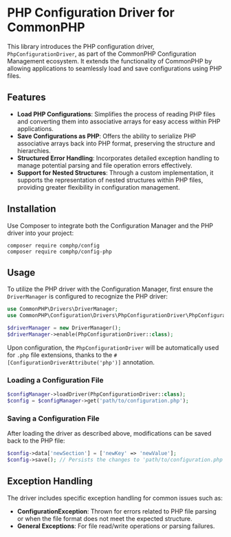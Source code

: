 # PHP Configuration Driver for CommonPHP

This library introduces the PHP configuration driver, `PhpConfigurationDriver`, as part of the CommonPHP Configuration Management ecosystem. It extends the functionality of CommonPHP by allowing applications to seamlessly load and save configurations using PHP files.

## Features

- **Load PHP Configurations**: Simplifies the process of reading PHP files and converting them into associative arrays for easy access within PHP applications.
- **Save Configurations as PHP**: Offers the ability to serialize PHP associative arrays back into PHP format, preserving the structure and hierarchies.
- **Structured Error Handling**: Incorporates detailed exception handling to manage potential parsing and file operation errors effectively.
- **Support for Nested Structures**: Through a custom implementation, it supports the representation of nested structures within PHP files, providing greater flexibility in configuration management.

## Installation

Use Composer to integrate both the Configuration Manager and the PHP driver into your project:

```
composer require comphp/config
composer require comphp/config-php
```

## Usage

To utilize the PHP driver with the Configuration Manager, first ensure the `DriverManager` is configured to recognize the PHP driver:

```php
use CommonPHP\Drivers\DriverManager;
use CommonPHP\Configuration\Drivers\PhpConfigurationDriver\PhpConfigurationDriver;

$driverManager = new DriverManager();
$driverManager->enable(PhpConfigurationDriver::class);
```

Upon configuration, the `PhpConfigurationDriver` will be automatically used for `.php` file extensions, thanks to the `#[ConfigurationDriverAttribute('php')]` annotation.

### Loading a Configuration File

```php
$configManager->loadDriver(PhpConfigurationDriver::class);
$config = $configManager->get('path/to/configuration.php');
```

### Saving a Configuration File

After loading the driver as described above, modifications can be saved back to the PHP file:

```php
$config->data['newSection'] = ['newKey' => 'newValue'];
$config->save(); // Persists the changes to 'path/to/configuration.php'
```

## Exception Handling

The driver includes specific exception handling for common issues such as:

- **ConfigurationException**: Thrown for errors related to PHP file parsing or when the file format does not meet the expected structure.
- **General Exceptions**: For file read/write operations or parsing failures.
